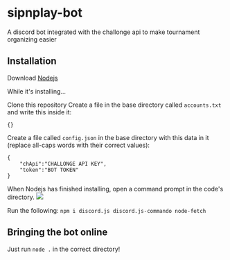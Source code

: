 # sipnplay-bot
A discord bot integrated with the challonge api to make tournament organizing easier

## Installation

Download [Nodejs](https://nodejs.org)

While it's installing...

Clone this repository
Create a file in the base directory called `accounts.txt` and write this inside it:

`{}`

Create a file called `config.json` in the base directory with this data in it (replace all-caps words with their correct values):
```
{
    "chApi":"CHALLONGE API KEY",
    "token":"BOT TOKEN"
}
```

When Nodejs has finished installing, open a command prompt in the code's directory.
<img src="https://i.imgur.com/xy3TLxw.gifv">

Run the following:
`npm i discord.js discord.js-commando node-fetch`

## Bringing the bot online

Just run `node .` in the correct directory!